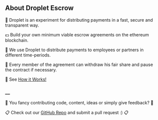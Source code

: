## About Droplet Escrow

💱 Droplet is an experiment for distributing payments in a fast, secure and transparent way.

💵 Build your own minimum viable escrow agreements on the ethereum blockchain.



💸 We use Droplet to distribute payments to employees or partners in different time-periods.

💎 Every member of the agreement can withdraw his fair share and pause the contract if necessary.



👀 See [How it Works!](text-content/how-it-works/how-it-works-text.md)

### __

💭 You fancy contributing code, content, ideas or simply give feedback? 🤔

📋 Check out our [GitHub Repo](https://github.com/pinkiebell/dispenser) and submit a pull request :) 📋